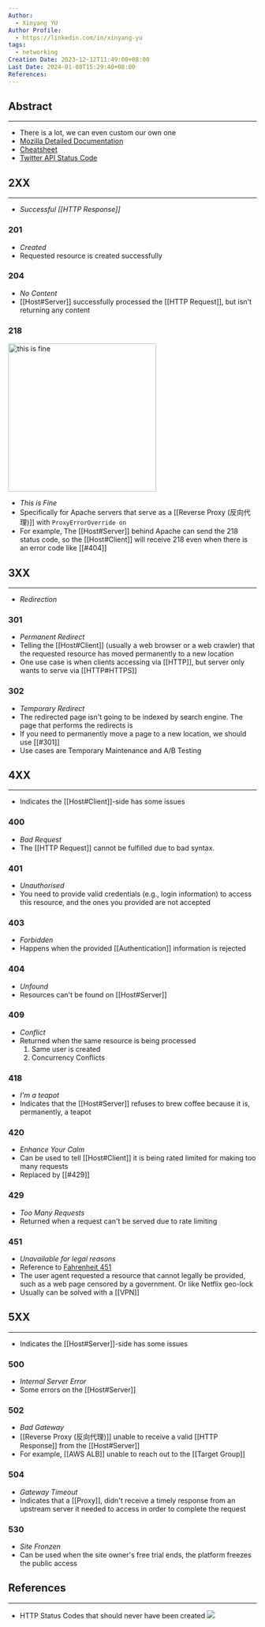 ```yaml
---
Author:
  - Xinyang YU
Author Profile:
  - https://linkedin.com/in/xinyang-yu
tags:
  - networking
Creation Date: 2023-12-12T11:49:00+08:00
Last Date: 2024-01-08T15:29:40+08:00
References: 
---
```

## Abstract
---
- There is a lot, we can even custom our own one
- [Mozilla Detailed Documentation](https://developer.mozilla.org/en-US/docs/Web/HTTP/Status)
- [Cheatsheet](https://cheatography.com/kstep/cheat-sheets/http-status-codes/?source=post_page-----1353126d9cd9--------------------------------)
- [Twitter API Status Code](https://developer.twitter.com/ja/docs/basics/response-codes)

## 2XX
---
- *Successful [[HTTP Response]]*

### 201
- *Created*
- Requested resource is created successfully 

### 204
- *No Content*
- [[Host#Server]] successfully processed the [[HTTP Request]], but isn't returning any content 

### 218
<img src="https://c.tenor.com/MYZgsN2TDJAAAAAC/tenor.gif" width="300" alt="this is fine">

- *This is Fine*
- Specifically for Apache servers that serve as a [[Reverse Proxy (反向代理)]] with `ProxyErrorOverride on`
- For example, The [[Host#Server]] behind Apache can send the 218 status code, so the [[Host#Client]] will receive 218 even when there is an error code like [[#404]]

## 3XX
---
- *Redirection*

### 301
- *Permanent Redirect*
- Telling the [[Host#Client]] (usually a web browser or a web crawler) that the requested resource has moved permanently to a new location
- One use case is when clients accessing via [[HTTP]], but server only wants to serve via [[HTTP#HTTPS]]

### 302
- *Temporary Redirect*
- The redirected page isn't going to be indexed by search engine. The page that performs the redirects is
- If you need to permanently move a page to a new location, we should use [[#301]]
- Use cases are Temporary Maintenance and A/B Testing


## 4XX
---
- Indicates the [[Host#Client]]-side has some issues

### 400
- *Bad Request*
- The [[HTTP Request]] cannot be fulfilled due to bad syntax.
### 401
- *Unauthorised*
- You need to provide valid credentials (e.g., login information) to access this resource, and the ones you provided are not accepted

### 403
- *Forbidden*
- Happens when the provided [[Authentication]] information is rejected
### 404
- *Unfound*
- Resources can't be found on [[Host#Server]]

### 409
- *Conflict*
- Returned when the same resource is being processed
	1. Same user is created
	2. Concurrency Conflicts 

### 418
- *I'm a teapot*
- Indicates that the [[Host#Server]] refuses to brew coffee because it is, permanently, a teapot
### 420
- *Enhance Your Calm*
- Can be used to tell [[Host#Client]] it is being rated limited for making too many requests
- Replaced by [[#429]]

### 429
- *Too Many Requests*
- Returned when a request can't be served due to rate limiting 
### 451
- *Unavailable for legal reasons*
- Reference to [Fahrenheit 451](https://en.wikipedia.org/wiki/Fahrenheit_451)
- The user agent requested a resource that cannot legally be provided, such as a web page censored by a government. Or like Netflix geo-lock
- Usually can be solved with a [[VPN]]

## 5XX
---
- Indicates the [[Host#Server]]-side has some issues

### 500 
- *Internal Server Error*
- Some errors on the [[Host#Server]]

### 502 
- *Bad Gateway*
- [[Reverse Proxy (反向代理)]] unable to receive a valid [[HTTP Response]] from the [[Host#Server]]
- For example, [[AWS ALB]] unable to reach out to the [[Target Group]]

### 504
- *Gateway Timeout*
- Indicates that a [[Proxy]], didn't receive a timely response from an upstream server it needed to access in order to complete the request

### 530 
- *Site Fronzen*
- Can be used when the site owner's free trial ends, the platform freezes the public access
## References
---
- HTTP Status Codes that should never have been created
![](https://youtu.be/_qKgO8BPHWc?si=CVXy82eBmo0hY3Ed)